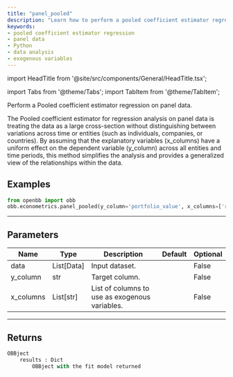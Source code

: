 ```yaml
---
title: "panel_pooled"
description: "Learn how to perform a pooled coefficient estimator regression on panel  data in Python. Understand the parameters and return value of the function."
keywords:
- pooled coefficient estimator regression
- panel data
- Python
- data analysis
- exogenous variables
---
```


import HeadTitle from '@site/src/components/General/HeadTitle.tsx';

<HeadTitle title="econometrics/panel_pooled - Reference | OpenBB Platform Docs" />

<!-- markdownlint-disable MD012 MD031 MD033 -->

import Tabs from '@theme/Tabs';
import TabItem from '@theme/TabItem';

Perform a Pooled coefficient estimator regression on panel data.

 The Pooled coefficient estimator for regression analysis on panel data is treating the data as a large
 cross-section without distinguishing between variations across time or entities
 (such as individuals, companies, or countries). By assuming that the explanatory variables (x_columns) have a
 uniform effect on the dependent variable (y_column) across all entities and time periods, this method simplifies
 the analysis and provides a generalized view of the relationships within the data.


Examples
--------

```python
from openbb import obb
obb.econometrics.panel_pooled(y_column='portfolio_value', x_columns=['risk_free_rate'], data=[{'is_multiindex': True, 'multiindex_names': "['asset_manager', 'time']", 'asset_manager': 'asset_manager_1', 'time': 0, 'portfolio_value': 100000.0, 'risk_free_rate': 0.02}, {'is_multiindex': True, 'multiindex_names': "['asset_manager', 'time']", 'asset_manager': 'asset_manager_1', 'time': 1, 'portfolio_value': 150000.0, 'risk_free_rate': 0.03}, {'is_multiindex': True, 'multiindex_names': "['asset_manager', 'time']", 'asset_manager': 'asset_manager_2', 'time': 0, 'portfolio_value': 150000.0, 'risk_free_rate': 0.03}, {'is_multiindex': True, 'multiindex_names': "['asset_manager', 'time']", 'asset_manager': 'asset_manager_2', 'time': 1, 'portfolio_value': 133333.33, 'risk_free_rate': 0.03}, {'is_multiindex': True, 'multiindex_names': "['asset_manager', 'time']", 'asset_manager': 'asset_manager_3', 'time': 0, 'portfolio_value': 133333.33, 'risk_free_rate': 0.03}, {'is_multiindex': True, 'multiindex_names': "['asset_manager', 'time']", 'asset_manager': 'asset_manager_3', 'time': 1, 'portfolio_value': 125000.0, 'risk_free_rate': 0.03}, {'is_multiindex': True, 'multiindex_names': "['asset_manager', 'time']", 'asset_manager': 'asset_manager_4', 'time': 0, 'portfolio_value': 125000.0, 'risk_free_rate': 0.03}, {'is_multiindex': True, 'multiindex_names': "['asset_manager', 'time']", 'asset_manager': 'asset_manager_4', 'time': 1, 'portfolio_value': 120000.0, 'risk_free_rate': 0.02}, {'is_multiindex': True, 'multiindex_names': "['asset_manager', 'time']", 'asset_manager': 'asset_manager_5', 'time': 0, 'portfolio_value': 120000.0, 'risk_free_rate': 0.02}, {'is_multiindex': True, 'multiindex_names': "['asset_manager', 'time']", 'asset_manager': 'asset_manager_5', 'time': 1, 'portfolio_value': 116666.67, 'risk_free_rate': 0.02}])
```

---

## Parameters

<Tabs>

<TabItem value='standard' label='standard'>

| Name | Type | Description | Default | Optional |
| ---- | ---- | ----------- | ------- | -------- |
| data | List[Data] | Input dataset. |  | False |
| y_column | str | Target column. |  | False |
| x_columns | List[str] | List of columns to use as exogenous variables. |  | False |
</TabItem>

</Tabs>

---

## Returns

```python wordwrap
OBBject
    results : Dict
        OBBject with the fit model returned
```

